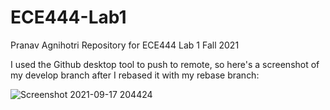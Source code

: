 # ECE444-Lab1
Pranav Agnihotri
Repository for ECE444 Lab 1 Fall 2021

I used the Github desktop tool to push to remote, so here's a screenshot of my develop branch after I rebased it with my rebase branch:

![Screenshot 2021-09-17 204424](https://user-images.githubusercontent.com/51279514/133866300-69111a31-4cd1-4c02-b180-2f1128d2fb92.jpg)
